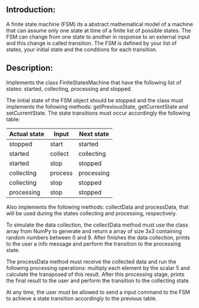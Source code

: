## Introduction:

A finite state machine (FSM) its a abstract mathematical model of a machine that can assume only one state at time of a finite list of possible states.
The FSM can change from one state to another in response to an external input and this change is called transition. The FSM is defined by your list of states, your initial state and the conditions for each transition.

## Description:

Implements the class FiniteStatesMachine that have the following list of states: started, collecting, processing and stopped.

The initial state of the FSM object should be stopped and the class must implements the following methods: getPreviousState, getCurrentState and setCurrentState.
The state transitions must occur accordingly the following table:

| Actual state  | Input   | Next state |
|---------------|---------|------------|
| stopped       | start   | started    |
| started       | collect | collecting |
| started       | stop    | stopped    |
| collecting    | process | processing |
| collecting    | stop    | stopped    |
| processing    | stop    | stopped    |

Also implements the following methods: collectData and processData, that will be used during the states collecting and processing, respectively.

To simulate the data collection, the collectData method must use the class array from NumPy to generate and return a array of size 3x3 containing random numbers between 0 and 9. After finishes the data collection, prints to the user a info message and perform the transition to the processing state.

The processData method must receive the collected data and run the following processing operations: multiply each element by the scalar 5 and calculate the transposed of this result. After this processing stage, prints the final result to the user and perform the transition to the collecting state.

At any time, the user must be allowed to send a input command to the FSM to achieve a state transition accordingly to the previous table.
